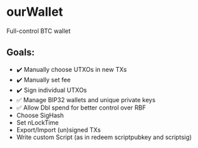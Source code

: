 # ourWallet
Full-control BTC wallet

## Goals:

- :heavy_check_mark: Manually choose UTXOs in new TXs
- :heavy_check_mark: Manually set fee
- :heavy_check_mark: Sign individual UTXOs
- :white_check_mark: Manage BIP32 wallets and unique private keys
- :white_check_mark: Allow Dbl spend for better control over RBF
- Choose SigHash
- Set nLockTime
- Export/Import (un)signed TXs
- Write custom Script (as in redeem scriptpubkey and scriptsig)
